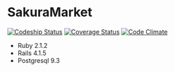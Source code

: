 # SakuraMarket

[![Codeship Status](https://codeship.io/projects/3390e540-221b-0132-aa21-5e367caa9b31/status?branch=master)](https://codeship.io/projects/3390e540-221b-0132-aa21-5e367caa9b31/status?branch=master)
[![Coverage Status](https://coveralls.io/repos/blueplanet/sakura_market/badge.png?branch=master)](https://coveralls.io/r/blueplanet/sakura_market?branch=master)
[![Code Climate](https://codeclimate.com/github/blueplanet/sakura_market.png)](https://codeclimate.com/github/blueplanet/sakura_market)

- Ruby 2.1.2
- Rails 4.1.5
- Postgresql 9.3
